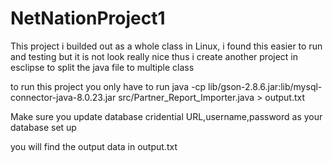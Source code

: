 # NetNationProject1

This project i builded out as a whole class in Linux, i found this easier to run and testing but it is not look really nice thus i create another project in esclipse to split the java file to multiple class 

to run this project you only have to run
java -cp lib/gson-2.8.6.jar:lib/mysql-connector-java-8.0.23.jar src/Partner_Report_Importer.java > output.txt

Make sure you update database cridential 
URL,username,password as your database set up

you will find the output data in output.txt
